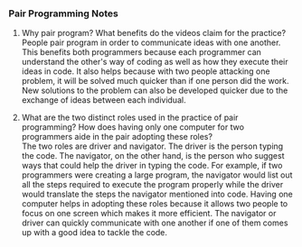 ### Pair Programming Notes

1. Why pair program? What benefits do the videos claim for the practice?\
People pair program in order to communicate ideas with one another. This benefits both programmers because each programmer can understand the other's way of coding as well as how they execute their ideas in code. It also helps because with two people attacking one problem, it will be solved much quicker than if one person did the work. New solutions to the problem can also be developed quicker due to the exchange of ideas between each individual.

2. What are the two distinct roles used in the practice of pair programming? How does having only one computer for two programmers aide in the pair adopting these roles?\
The two roles are driver and navigator. The driver is the person typing the code. The navigator, on the other hand, is the person who suggest ways that could help the driver in typing the code. For example, if two programmers were creating a large program, the navigator would list out all the steps required to execute the program properly while the driver would translate the steps the navigator mentioned into code. Having one computer helps in adopting these roles because it allows two people to focus on one screen which makes it more efficient. The navigator or driver can quickly communicate with one another if one of them comes up with a good idea to tackle the code.   
